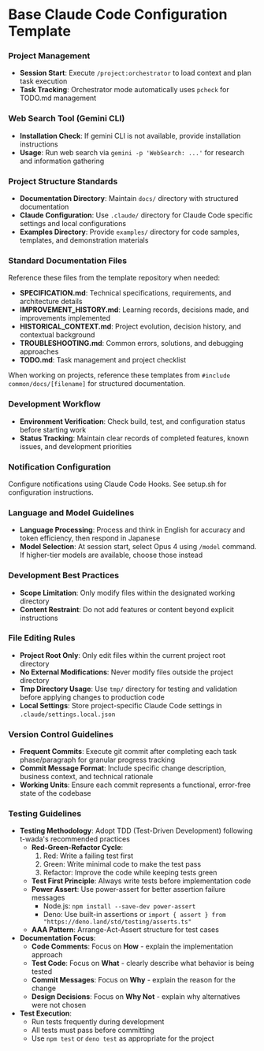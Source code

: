 # Base Claude Code Configuration Template

### Project Management

- **Session Start**: Execute `/project:orchestrator` to load context and plan task execution
- **Task Tracking**: Orchestrator mode automatically uses `pcheck` for TODO.md management

### Web Search Tool (Gemini CLI)

- **Installation Check**: If gemini CLI is not available, provide installation instructions
- **Usage**: Run web search via `gemini -p 'WebSearch: ...'` for research and information gathering

### Project Structure Standards

- **Documentation Directory**: Maintain `docs/` directory with structured documentation
- **Claude Configuration**: Use `.claude/` directory for Claude Code specific settings and local configurations
- **Examples Directory**: Provide `examples/` directory for code samples, templates, and demonstration materials

### Standard Documentation Files

Reference these files from the template repository when needed:

- **SPECIFICATION.md**: Technical specifications, requirements, and architecture details
- **IMPROVEMENT_HISTORY.md**: Learning records, decisions made, and improvements implemented
- **HISTORICAL_CONTEXT.md**: Project evolution, decision history, and contextual background
- **TROUBLESHOOTING.md**: Common errors, solutions, and debugging approaches
- **TODO.md**: Task management and project checklist

When working on projects, reference these templates from `#include common/docs/[filename]` for structured documentation.

### Development Workflow

- **Environment Verification**: Check build, test, and configuration status before starting work
- **Status Tracking**: Maintain clear records of completed features, known issues, and development priorities

### Notification Configuration

Configure notifications using Claude Code Hooks. See setup.sh for configuration instructions.

### Language and Model Guidelines

- **Language Processing**: Process and think in English for accuracy and token efficiency, then respond in Japanese
- **Model Selection**: At session start, select Opus 4 using `/model` command. If higher-tier models are available, choose those instead

### Development Best Practices

- **Scope Limitation**: Only modify files within the designated working directory
- **Content Restraint**: Do not add features or content beyond explicit instructions

### File Editing Rules

- **Project Root Only**: Only edit files within the current project root directory
- **No External Modifications**: Never modify files outside the project directory
- **Tmp Directory Usage**: Use `tmp/` directory for testing and validation before applying changes to production code
- **Local Settings**: Store project-specific Claude Code settings in `.claude/settings.local.json`

### Version Control Guidelines

- **Frequent Commits**: Execute git commit after completing each task phase/paragraph for granular progress tracking
- **Commit Message Format**: Include specific change description, business context, and technical rationale
- **Working Units**: Ensure each commit represents a functional, error-free state of the codebase

### Testing Guidelines

- **Testing Methodology**: Adopt TDD (Test-Driven Development) following t-wada's recommended practices
  - **Red-Green-Refactor Cycle**: 
    1. Red: Write a failing test first
    2. Green: Write minimal code to make the test pass
    3. Refactor: Improve the code while keeping tests green
  - **Test First Principle**: Always write tests before implementation code
  - **Power Assert**: Use power-assert for better assertion failure messages
    - Node.js: `npm install --save-dev power-assert`
    - Deno: Use built-in assertions or `import { assert } from "https://deno.land/std/testing/asserts.ts"`
  - **AAA Pattern**: Arrange-Act-Assert structure for test cases
- **Documentation Focus**:
  - **Code Comments**: Focus on **How** - explain the implementation approach
  - **Test Code**: Focus on **What** - clearly describe what behavior is being tested
  - **Commit Messages**: Focus on **Why** - explain the reason for the change
  - **Design Decisions**: Focus on **Why Not** - explain why alternatives were not chosen
- **Test Execution**:
  - Run tests frequently during development
  - All tests must pass before committing
  - Use `npm test` or `deno test` as appropriate for the project